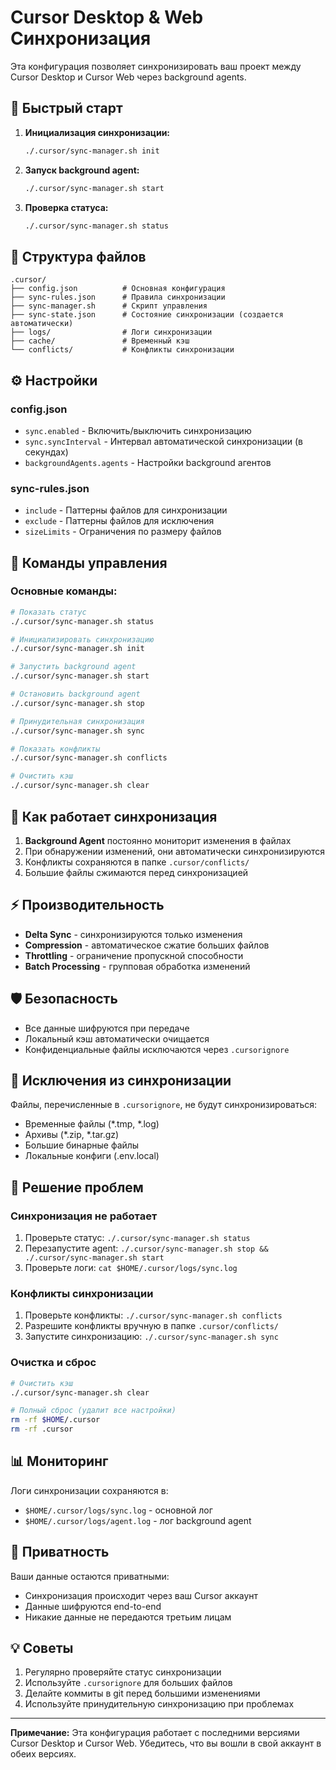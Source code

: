 # Cursor Desktop & Web Синхронизация

Эта конфигурация позволяет синхронизировать ваш проект между Cursor Desktop и Cursor Web через background agents.

## 🚀 Быстрый старт

1. **Инициализация синхронизации:**
   ```bash
   ./.cursor/sync-manager.sh init
   ```

2. **Запуск background agent:**
   ```bash
   ./.cursor/sync-manager.sh start
   ```

3. **Проверка статуса:**
   ```bash
   ./.cursor/sync-manager.sh status
   ```

## 📁 Структура файлов

```
.cursor/
├── config.json          # Основная конфигурация
├── sync-rules.json      # Правила синхронизации
├── sync-manager.sh      # Скрипт управления
├── sync-state.json      # Состояние синхронизации (создается автоматически)
├── logs/                # Логи синхронизации
├── cache/               # Временный кэш
└── conflicts/           # Конфликты синхронизации
```

## ⚙️ Настройки

### config.json
- `sync.enabled` - Включить/выключить синхронизацию
- `sync.syncInterval` - Интервал автоматической синхронизации (в секундах)
- `backgroundAgents.agents` - Настройки background агентов

### sync-rules.json
- `include` - Паттерны файлов для синхронизации
- `exclude` - Паттерны файлов для исключения
- `sizeLimits` - Ограничения по размеру файлов

## 🔧 Команды управления

### Основные команды:
```bash
# Показать статус
./.cursor/sync-manager.sh status

# Инициализировать синхронизацию
./.cursor/sync-manager.sh init

# Запустить background agent
./.cursor/sync-manager.sh start

# Остановить background agent
./.cursor/sync-manager.sh stop

# Принудительная синхронизация
./.cursor/sync-manager.sh sync

# Показать конфликты
./.cursor/sync-manager.sh conflicts

# Очистить кэш
./.cursor/sync-manager.sh clear
```

## 🔄 Как работает синхронизация

1. **Background Agent** постоянно мониторит изменения в файлах
2. При обнаружении изменений, они автоматически синхронизируются
3. Конфликты сохраняются в папке `.cursor/conflicts/`
4. Большие файлы сжимаются перед синхронизацией

## ⚡ Производительность

- **Delta Sync** - синхронизируются только изменения
- **Compression** - автоматическое сжатие больших файлов
- **Throttling** - ограничение пропускной способности
- **Batch Processing** - групповая обработка изменений

## 🛡️ Безопасность

- Все данные шифруются при передаче
- Локальный кэш автоматически очищается
- Конфиденциальные файлы исключаются через `.cursorignore`

## 📝 Исключения из синхронизации

Файлы, перечисленные в `.cursorignore`, не будут синхронизироваться:
- Временные файлы (*.tmp, *.log)
- Архивы (*.zip, *.tar.gz)
- Большие бинарные файлы
- Локальные конфиги (.env.local)

## 🐛 Решение проблем

### Синхронизация не работает
1. Проверьте статус: `./.cursor/sync-manager.sh status`
2. Перезапустите agent: `./.cursor/sync-manager.sh stop && ./.cursor/sync-manager.sh start`
3. Проверьте логи: `cat $HOME/.cursor/logs/sync.log`

### Конфликты синхронизации
1. Проверьте конфликты: `./.cursor/sync-manager.sh conflicts`
2. Разрешите конфликты вручную в папке `.cursor/conflicts/`
3. Запустите синхронизацию: `./.cursor/sync-manager.sh sync`

### Очистка и сброс
```bash
# Очистить кэш
./.cursor/sync-manager.sh clear

# Полный сброс (удалит все настройки)
rm -rf $HOME/.cursor
rm -rf .cursor
```

## 📊 Мониторинг

Логи синхронизации сохраняются в:
- `$HOME/.cursor/logs/sync.log` - основной лог
- `$HOME/.cursor/logs/agent.log` - лог background agent

## 🔐 Приватность

Ваши данные остаются приватными:
- Синхронизация происходит через ваш Cursor аккаунт
- Данные шифруются end-to-end
- Никакие данные не передаются третьим лицам

## 💡 Советы

1. Регулярно проверяйте статус синхронизации
2. Используйте `.cursorignore` для больших файлов
3. Делайте коммиты в git перед большими изменениями
4. Используйте принудительную синхронизацию при проблемах

---

**Примечание:** Эта конфигурация работает с последними версиями Cursor Desktop и Cursor Web. Убедитесь, что вы вошли в свой аккаунт в обеих версиях.